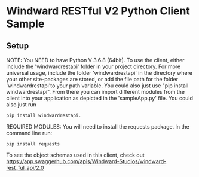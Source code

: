 # Windward RESTful V2 Python Client Sample

  
## Setup
NOTE: You NEED to have Python V 3.6.8 (64bit). To use the client, either include the 'windwardrestapi' folder in your project directory. For more universal usage, include the folder 'windwardrestapi' in the directory where 
your other site-packages are stored, or add the file path for the folder 'windwardrestapi'to your path variable. You could also just use "pip install windwardrestapi". From there you can import different modules from the client into 
your application as depicted in the 'sampleApp.py' file. You could also just run 
```
pip install windwardrestapi.
```
REQUIRED MODULES: You will need to install the requests package. In the command line run: 
```
pip install requests
```
To see the object schemas used in this client, check out https://app.swaggerhub.com/apis/Windward-Studios/windward-rest_ful_api/2.0
